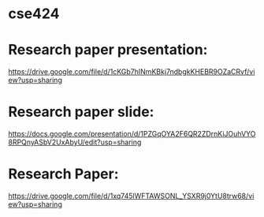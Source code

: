 # cse424

# Research paper presentation:
  https://drive.google.com/file/d/1cKGb7hINmKBkj7ndbgkKHEBR9OZaCRvf/view?usp=sharing
# Research paper slide:
  https://docs.google.com/presentation/d/1PZGqOYA2F6QR2ZDrnKiJOuhVYO8RPQnyASbV2UxAbyU/edit?usp=sharing
# Research Paper:
  https://drive.google.com/file/d/1xq745lWFTAWSONL_YSXR9j0YtU8trw68/view?usp=sharing
